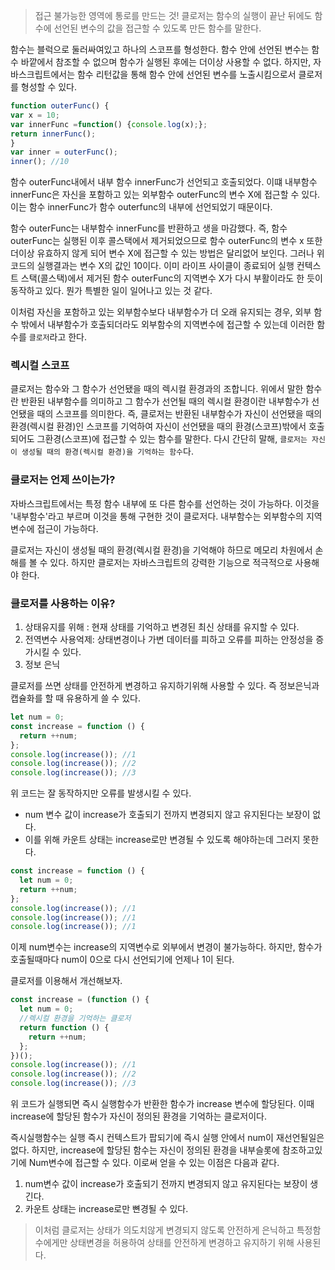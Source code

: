  > 접근 불가능한 영역에 통로를 만드는 것!
 > 클로저는 함수의 실행이 끝난 뒤에도 함수에 선언된 변수의 값을 접근할 수 있도록 만든 함수를 말한다.

함수는 블럭으로 둘러싸여있고 하나의 스코프를 형성한다. 함수 안에 선언된 변수는 함수 바깥에서 참조할 수 없으며 함수가 실행된 후에는 더이상 사용할 수 없다.
하지만, 자바스크립트에서는 함수 리턴값을 통해 함수 안에 선언된 변수를 노출시킴으로서 클로저를 형성할 수 있다.

```js
function outerFunc() {
var x = 10;
var innerFunc =function() {console.log(x);};
return innerFunc();
}
var inner = outerFunc();
inner(); //10
```

함수 outerFunc내에서 내부 함수 innerFunc가 선언되고 호출되었다. 이떄 내부함수 innerFunc은 자신을 포함하고 있는 외부함수 outerFunc의 변수 X에 접근할 수 있다.
이는 함수 innerFunc가 함수 outerfunc의 내부에 선언되었기 때문이다.

함수 outerFunc는 내부함수 innerFunc를 반환하고 생을 마감했다. 즉, 함수 outerFunc는 실행된 이후 콜스택에서 제거되었으므로 함수 outerFunc의 변수 x 또한 더이상 유효하지 않게 되어 변수 X에
접근할 수 있는 방법은 달리없어 보인다. 그러나 위 코드의 실행결과는 변수 X의 값인 10이다. 이미 라이프 사이클이 종료되어 실행 컨텍스트 스택(콜스택)에서 제거된 함수 outerFunc의 지역변수 X가
다시 부활이라도 한 듯이 동작하고 있다. 뭔가 특별한 일이 일어나고 있는 것 같다.

이처럼 자신을 포함하고 있는 외부함수보다 내부함수가 더 오래 유지되는 경우, 외부 함수 밖에서 내부함수가 호출되더라도 외부함수의 지역변수에 접근할 수 있는데 이러한 함수를 `클로저`라고 한다.



### 렉시컬 스코프

클로저는 함수와 그 함수가 선언됐을 때의 렉시컬 환경과의 조합니다.
위에서 말한 함수란 반환된 내부함수를 의미하고 그 함수가 선언될 때의 렉시컬 환경이란 내부함수가 선언됐을 때의 스코프를 의미한다.
즉, 클로저는 반환된 내부함수가 자신이 선언됐을 때의 환경(렉시컬 환경)인 스코프를 기억하여 자신이 선언됐을 때의 환경(스코프)밖에서 호출되어도 그환경(스코프)에 접근할 수 있는 함수를 말한다.
다시 간단히 말해, `클로저는 자신이 생성될 때의 환경(렉시컬 환경)을 기억하는 함수`다.



### 클로저는 언제 쓰이는가?

자바스크립트에서는 특정 함수 내부에 또 다른 함수를 선언하는 것이 가능하다.
이것을 '내부함수'라고 부르며 이것을 통해 구현한 것이 클로저다.
내부함수는 외부함수의 지역변수에 접근이 가능하다.

클로저는 자신이 생성될 때의 환경(렉시컬 환경)을 기억해야 하므로 메모리 차원에서 손해를 볼 수 있다. 하지만 클로저는 자바스크립트의 강력한 기능으로 적극적으로 사용해야 한다.

### 클로저를 사용하는 이유?

1. 상태유지를 위해 : 현재 상태를 기억하고 변경된 최신 상태를 유지할 수 있다.
2. 전역변수 사용억제: 상태변경이나 가변 데이터를 피하고 오류를 피하는 안정성을 증가시킬 수 있다.
3. 정보 은닉

클로저를 쓰면 상태를 안전하게 변경하고 유지하기위해 사용할 수 있다. 즉 정보은닉과 캡슐화를 할 때 유용하게 쓸 수 있다.

```js
let num = 0;
const increase = function () {
  return ++num;
};
console.log(increase()); //1
console.log(increase()); //2
console.log(increase()); //3
```

위 코드는 잘 동작하지만 오류를 발생시킬 수 있다.

- num 변수 값이 increase가 호출되기 전까지 변경되지 않고 유지된다는 보장이 없다.
- 이를 위해 카운트 상태는 increase로만 변경될 수 있도록 해야하는데 그러지 못한다.

```js
const increase = function () {
  let num = 0;
  return ++num;
};
console.log(increase()); //1
console.log(increase()); //1
console.log(increase()); //1
```

이제 num변수는 increase의 지역변수로 외부에서 변경이 불가능하다.
하지만, 함수가 호출될때마다 num이 0으로 다시 선언되기에 언제나 1이 된다.

클로저를 이용해서 개선해보자.

```js
const increase = (function () {
  let num = 0;
  //렉시컬 환경을 기억하는 클로저
  return function () {
    return ++num;
  };
})();
console.log(increase()); //1
console.log(increase()); //2
console.log(increase()); //3
```

위 코드가 실행되면 즉시 실행함수가 반환한 함수가 increase 변수에 할당된다.
이때 increase에 할당된 함수가 자신이 정의된 환경을 기억하는 클로저이다.

즉시실행함수는 실행 즉시 컨텍스트가 팝되기에 즉시 실행 안에서 num이 재선언될일은 없다.
하지만, increase에 할당된 함수는 자신이 정의된 환경을 내부슬롯에 참조하고있기에 Num변수에 접근할 수 있다.
이로써 얻을 수 있는 이점은 다음과 같다.

1. num변수 값이 increase가 호출되기 전까지 변경되지 않고 유지된다는 보장이 생긴다.
2. 카운트 상태는 increase로만 뼌경될 수 있다.

 > 이처럼 클로저는 상태가 의도치않게 변경되지 않도록 안전하게 은닉하고 특정함수에게만 상태변경을 허용하여 상태를 안전하게 변경하고 유지하기 위해 사용된다.
